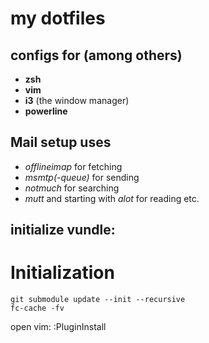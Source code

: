 # my dotfiles

## configs for (among others)

 * **zsh**
 * **vim**
 * **i3** (the window manager)
 * **powerline**

## Mail setup uses

 * *offlineimap* for fetching
 * *msmtp(-queue)* for sending
 * *notmuch* for searching
 * *mutt* and starting with *alot* for reading etc.



## initialize vundle:
# Initialization


    git submodule update --init --recursive
    fc-cache -fv

open vim:
	:PluginInstall

